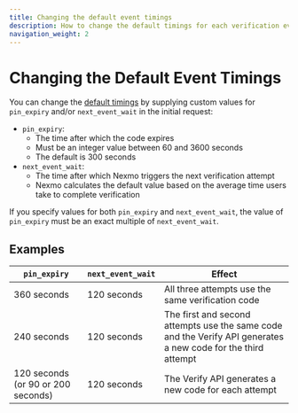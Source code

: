 ```yaml
---
title: Changing the default event timings
description: How to change the default timings for each verification event.
navigation_weight: 2
---
```


# Changing the Default Event Timings

You can change the [default timings](/verify/guides/verification-events#timing-of-each-event) by supplying custom values for `pin_expiry` and/or `next_event_wait` in the initial request:

* `pin_expiry`:
    * The time after which the code expires
    * Must be an integer value between 60 and 3600 seconds
    * The default is 300 seconds
* `next_event_wait`:
    * The time after which Nexmo triggers the next verification attempt
    * Nexmo calculates the default value based on the average time users take to complete verification

If you specify values for both `pin_expiry` and `next_event_wait`, the value of `pin_expiry` must be an exact multiple of `next_event_wait`.

## Examples

|`pin_expiry`|`next_event_wait`|Effect
|--|--|--|
|360 seconds|120 seconds|All three attempts use the same verification code
|240 seconds|120 seconds|The first and second attempts use the same code and the Verify API generates a new code for the third attempt
|120 seconds (or 90 or 200 seconds)|120 seconds|The Verify API generates a new code for each attempt

